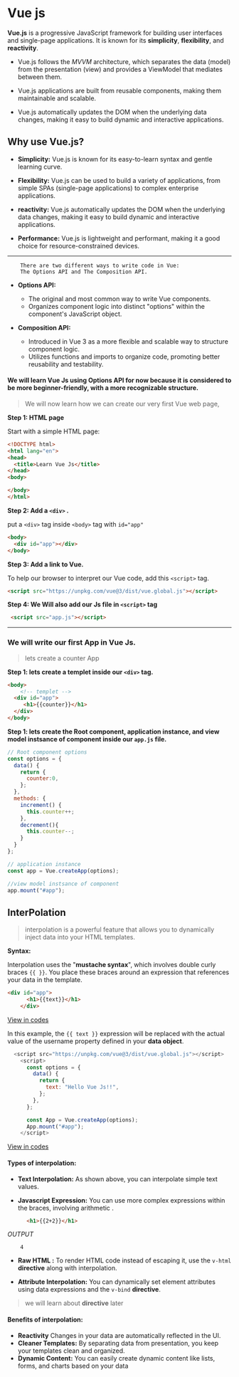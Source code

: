 # Vue js

**Vue.js** is a progressive JavaScript framework for building user interfaces and single-page applications. It is known for its **simplicity**, **flexibility**, and **reactivity**.

- Vue.js follows the *MVVM* architecture, which separates the data (model) from the presentation (view) and provides a ViewModel that mediates between them.

- Vue.js applications are built from reusable components, making them maintainable and scalable.

- Vue.js automatically updates the DOM when the underlying data changes, making it easy to build dynamic and interactive applications.



## Why use Vue.js?

- **Simplicity:** Vue.js is known for its easy-to-learn syntax and gentle learning curve.

- **Flexibility:** Vue.js can be used to build a variety of applications, from simple SPAs (single-page applications) to complex enterprise applications.

- **reactivity:** Vue.js automatically updates the DOM when the underlying data changes, making it easy to build dynamic and interactive applications.

- **Performance:**  Vue.js is lightweight and performant, making it a good choice for resource-constrained devices.



---


        There are two different ways to write code in Vue: 
        The Options API and The Composition API.


- **Options API:**

    - The original and most common way to write Vue components.
    - Organizes component logic into distinct "options" within the component's JavaScript object.

- **Composition API:**    
   
   - Introduced in Vue 3 as a more flexible and scalable way to structure component logic.
   - Utilizes functions and imports to organize code, promoting better reusability and testability.


#### We will learn Vue Js  using Options API for now because it is considered to be more beginner-friendly, with a more recognizable structure.



> We will now learn how we can create our very first Vue web page,

**Step 1: HTML page**

Start with a simple HTML page:

```HTML
<!DOCTYPE html>
<html lang="en">
<head>
  <title>Learn Vue Js</title>
</head>
<body>

</body>
</html>
```

**Step 2: Add a ``<div>`` .**

put a ``<div>`` tag inside ``<body>`` tag with ``id="app"``

```HTML
<body>
  <div id="app"></div>
</body>
```

**Step 3: Add a link to Vue.**

To help our browser to interpret our Vue code, add this ``<script>`` tag.

```HTML
<script src="https://unpkg.com/vue@3/dist/vue.global.js"></script>
```


**Step 4: We Will also add our Js file in ``<script>`` tag**

```HTML
 <script src="app.js"></script>
```

---

### We will write our first App in Vue Js.

> lets create a counter App


**Step 1: lets create a templet inside our ``<div>`` tag.**


```HTML
<body>
    <!-- templet -->
  <div id="app">
     <h1>{{counter}}</h1> 
  </div> 
</body>
```
**Step 1: lets create the Root component,  application instance, and view model instsance of component inside our ``app.js`` file.**


```javascript
// Root component options
const options = {
  data() {
    return {
      counter:0,
    };
  },
  methods: {
    increment() {
      this.counter++;
    },
    decrement(){
      this.counter--;
    }
  }
};

// application instance
const app = Vue.createApp(options);

//view model instsance of component
app.mount("#app");

```


## InterPolation

> interpolation is a powerful feature that allows you to dynamically inject data into your HTML templates.

**Syntax:**

Interpolation uses the "**mustache syntax**", which involves double curly braces `{{ }}`. You place these braces around an expression that references your data in the template.

```HTML
<div id="app">
      <h1>{{text}}</h1>
    </div>
```

[View in codes](https://github.com/kantakshay/Vue-js/blob/0fb976bc473a6e17d935a4b318e642a2dadc5f62/Interpolation/Index.html#L11C1-L13C11)

In this example, the `{{ text }}` expression will be replaced with the actual value of the username property defined in your **data object**.

```javascript
  <script src="https://unpkg.com/vue@3/dist/vue.global.js"></script>
    <script>
      const options = {
        data() {
          return {
            text: "Hello Vue Js!!",
          };
        },
      };

      const App = Vue.createApp(options);
      App.mount("#app");
    </script>
```
[View in codes](https://github.com/kantakshay/Vue-js/blob/0fb976bc473a6e17d935a4b318e642a2dadc5f62/Interpolation/Index.html#L18C1-L29C14)



#### Types of interpolation:

- **Text Interpolation:** As shown above, you can interpolate simple text values.

- **Javascript Expression:** You can use more complex expressions within the braces, involving arithmetic . 
```HTML
      <h1>{{2+2}}</h1>
```
*OUTPUT*

        4


- **Raw HTML :** To render HTML code instead of escaping it, use the `v-html` **directive** along with interpolation.


- **Attribute Interpolation:** You can dynamically set element attributes using data expressions and the `v-bind` **directive**.

> we will learn about **directive** later


#### Benefits of interpolation:

- **Reactivity**  Changes in your data are automatically reflected in the UI.
- **Cleaner Templates:** By separating data from presentation, you keep your templates clean and organized.
- **Dynamic Content:**  You can easily create dynamic content like lists, forms, and charts based on your data
